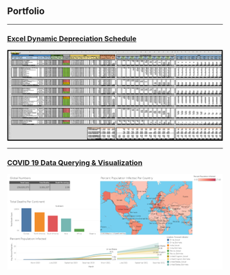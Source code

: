 ## Portfolio

---

### [Excel Dynamic Depreciation Schedule](/Dynamic_Depreciation_Schedule)

<img src="images/Dynamic Depreciation Schedule.PNG?raw=true"/>

---

### [COVID 19 Data Querying & Visualization](/COVID_19)

<img src="images/covid05.PNG?raw=true"/>
